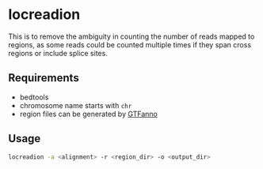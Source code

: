 # locreadion
This is to remove the ambiguity in counting the number of reads mapped to regions, as some reads could be counted multiple times if they span cross regions or include splice sites.

## Requirements
- bedtools
- chromosome name starts with `chr`
- region files can be generated by [GTFanno](https://github.com/Oakento/GTFanno)

## Usage
```bash
locreadion -a <alignment> -r <region_dir> -o <output_dir>
```
